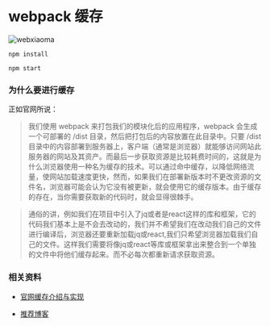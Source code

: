 
# webpack 缓存


![webxiaoma](https://webxiaoma.github.io/other/manong.jpg)


```
npm install 

npm start
```


### 为什么要进行缓存

正如官网所说：

> 我们使用 webpack 来打包我们的模块化后的应用程序，webpack 会生成一个可部署的 /dist 目录，然后把打包后的内容放置在此目录中。只要 /dist 目录中的内容部署到服务器上，客户端（通常是浏览器）就能够访问网站此服务器的网站及其资产。而最后一步获取资源是比较耗费时间的，这就是为什么浏览器使用一种名为缓存的技术。可以通过命中缓存，以降低网络流量，使网站加载速度更快，然而，如果我们在部署新版本时不更改资源的文件名，浏览器可能会认为它没有被更新，就会使用它的缓存版本。由于缓存的存在，当你需要获取新的代码时，就会显得很棘手。


>通俗的讲，例如我们在项目中引入了jq或者是react这样的库和框架，它的代码我们基本上是不会去改动的，我们并不希望我们在改动我们自己的文件进行编译后，浏览器还要重新加载jq或react,我们只希望浏览器加载我们自己的文件。这样我们需要将像jq或react等库或框架拿出来整合到一个单独的文件中将他们缓存起来。而不必每次都重新请求获取资源。


### 相关资料

- [官网缓存介绍与实现](http://www.css88.com/doc/webpack/guides/caching/)

- [推荐博客](http://www.jianshu.com/p/345c0b05d761)

